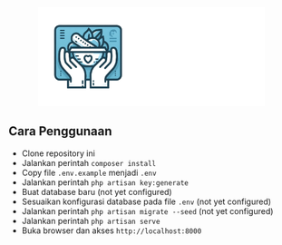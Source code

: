 <p align="center"><img src="public\backend\assets\images\foodify-light-logo.png" width="400" alt="Foodify Logo"></p>

## Cara Penggunaan

- Clone repository ini
- Jalankan perintah `composer install`
- Copy file `.env.example` menjadi `.env`
- Jalankan perintah `php artisan key:generate`
- Buat database baru (not yet configured)
- Sesuaikan konfigurasi database pada file `.env` (not yet configured)
- Jalankan perintah `php artisan migrate --seed` (not yet configured)
- Jalankan perintah `php artisan serve`
- Buka browser dan akses `http://localhost:8000`
